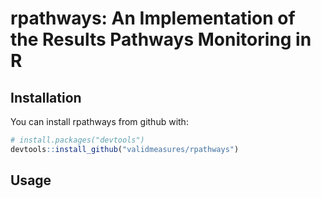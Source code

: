 
<!-- README.md is generated from README.Rmd. Please edit that file -->

# rpathways: An Implementation of the Results Pathways Monitoring in R

## Installation

You can install rpathways from github with:

``` r
# install.packages("devtools")
devtools::install_github("validmeasures/rpathways")
```

## Usage
